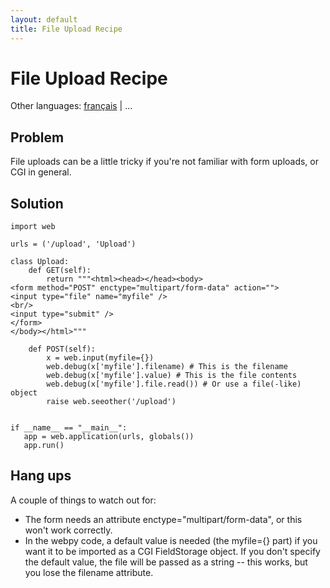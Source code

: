 ```yaml
---
layout: default
title: File Upload Recipe
---
```


# File Upload Recipe

Other languages: [français](/../cookbook/fileupload/fr) | ...

## Problem

File uploads can be a little tricky if you're not familiar with form uploads, or CGI in general.

## Solution

    import web
    
    urls = ('/upload', 'Upload')
    
    class Upload:
        def GET(self):
            return """<html><head></head><body>
    <form method="POST" enctype="multipart/form-data" action="">
    <input type="file" name="myfile" />
    <br/>
    <input type="submit" />
    </form>
    </body></html>"""
    
        def POST(self):
            x = web.input(myfile={})
            web.debug(x['myfile'].filename) # This is the filename
            web.debug(x['myfile'].value) # This is the file contents
            web.debug(x['myfile'].file.read()) # Or use a file(-like) object
            raise web.seeother('/upload')


    if __name__ == "__main__":
       app = web.application(urls, globals()) 
       app.run()

## Hang ups

A couple of things to watch out for:

* The form needs an attribute enctype="multipart/form-data", or this won't work correctly.
* In the webpy code, a default value is needed (the myfile={} part) if you want it to be imported as a CGI FieldStorage object.  If you don't specify the default value, the file will be passed as a string -- this works, but you lose the filename attribute.